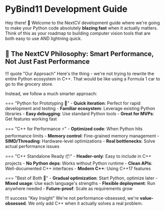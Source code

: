 # PyBind11 Development Guide

Hey there! 👋 Welcome to the NextCV development guide where we're going to make your Python code absolutely **blazing fast** when it actually matters. Think of this as your roadmap to building computer vision tools that are both easy to use AND lightning quick.

## 🎯 The NextCV Philosophy: Smart Performance, Not Just Fast Performance

!!! quote "Our Approach"
    Here's the thing - we're not trying to rewrite the entire Python ecosystem in C++. That would be like using a Formula 1 car to go to the grocery store.

Instead, we follow a much smarter approach:

=== "Python for Prototyping :snake:"
    - **Quick iteration**: Perfect for rapid development and testing
    - **Familiar ecosystem**: Leverage existing Python libraries
    - **Easy debugging**: Use standard Python tools
    - **Great for MVPs**: Get features working fast

=== "C++ for Performance :zap:"
    - **Optimized code**: When Python hits performance limits
    - **Memory control**: Fine-grained memory management
    - **SIMD/Threading**: Hardware-level optimizations
    - **Real bottlenecks**: Solve actual performance issues

=== "C++ Standalone Ready :package:"
    - **Header-only**: Easy to include in C++ projects
    - **No Python deps**: Works without Python runtime
    - **Clean APIs**: Well-documented C++ interfaces
    - **Modern C++**: Using C++17 features

=== "Best of Both :rocket:"
    - **Gradual optimization**: Start Python, optimize later
    - **Mixed usage**: Use each language's strengths
    - **Flexible deployment**: Run anywhere needed
    - **Future-proof**: Scale as requirements grow

!!! success "Key Insight"
    We're not performance-obsessed, we're **value-obsessed**. We only add C++ when it actually solves a real problem.
